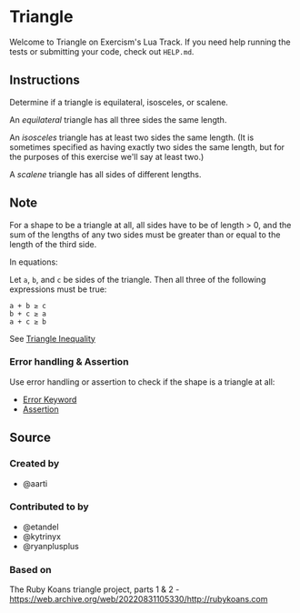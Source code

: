 # Triangle

Welcome to Triangle on Exercism's Lua Track.
If you need help running the tests or submitting your code, check out `HELP.md`.

## Instructions

Determine if a triangle is equilateral, isosceles, or scalene.

An _equilateral_ triangle has all three sides the same length.

An _isosceles_ triangle has at least two sides the same length.
(It is sometimes specified as having exactly two sides the same length, but for the purposes of this exercise we'll say at least two.)

A _scalene_ triangle has all sides of different lengths.

## Note

For a shape to be a triangle at all, all sides have to be of length > 0, and the sum of the lengths of any two sides must be greater than or equal to the length of the third side.

In equations:

Let `a`, `b`, and `c` be sides of the triangle.
Then all three of the following expressions must be true:

```text
a + b ≥ c
b + c ≥ a
a + c ≥ b
```

See [Triangle Inequality][triangle-inequality]

[triangle-inequality]: https://en.wikipedia.org/wiki/Triangle_inequality

### Error handling & Assertion

Use error handling or assertion to check if the shape is a triangle at all:

- [Error Keyword][error-keyword]
- [Assertion][assertion]

[error-keyword]: https://www.lua.org/manual/5.4/manual.html#pdf-error
[assertion]: https://www.lua.org/manual/5.4/manual.html#pdf-assert

## Source

### Created by

- @aarti

### Contributed to by

- @etandel
- @kytrinyx
- @ryanplusplus

### Based on

The Ruby Koans triangle project, parts 1 & 2 - https://web.archive.org/web/20220831105330/http://rubykoans.com